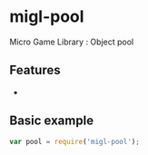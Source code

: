 # migl-pool

Micro Game Library : Object pool

## Features

 *

## Basic example

```js
var pool = require('migl-pool');
```
